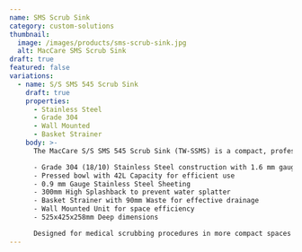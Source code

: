 ```yaml
---
name: SMS Scrub Sink
category: custom-solutions
thumbnail: 
  image: /images/products/sms-scrub-sink.jpg
  alt: MacCare SMS Scrub Sink
draft: true
featured: false
variations:
  - name: S/S SMS 545 Scrub Sink
    draft: true
    properties:
      - Stainless Steel
      - Grade 304
      - Wall Mounted
      - Basket Strainer
    body: >-
      The MacCare S/S SMS 545 Scrub Sink (TW-SSMS) is a compact, professional-grade medical sink featuring:

      - Grade 304 (18/10) Stainless Steel construction with 1.6 mm gauge
      - Pressed bowl with 42L Capacity for efficient use
      - 0.9 mm Gauge Stainless Steel Sheeting
      - 300mm High Splashback to prevent water splatter
      - Basket Strainer with 90mm Waste for effective drainage
      - Wall Mounted Unit for space efficiency
      - 525x425x258mm Deep dimensions

      Designed for medical scrubbing procedures in more compact spaces or individual stations, this sink provides professional-grade functionality while optimizing space utilization.
---
```

